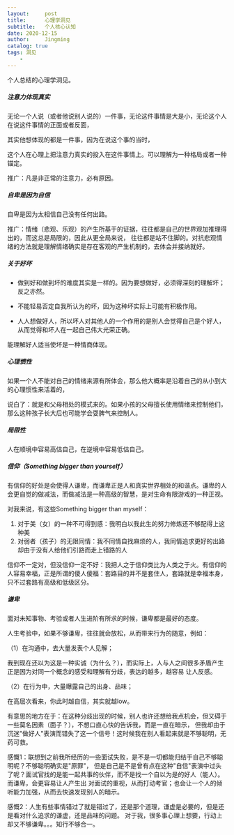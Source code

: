 ```yaml
---
layout:     post
title:      心理学洞见
subtitle:   个人核心认知
date: 2020-12-15
author:     Jingming
catalog: true
tags: 洞见
    -
---
```


个人总结的心理学洞见。

##### 注意力体现真实

无论一个人说（或者他说别人说的）一件事，无论这件事情是大是小，无论这个人在说这件事情的正面或者反面，

其实他想体现的都是一件事，因为在说这个事的当时，

这个人在心理上把注意力真实的投入在这件事情上。可以理解为一种格局或者一种锚定。

推广：凡是非正常的注意力，必有原因。

##### 自卑是因为自信
自卑是因为太相信自己没有任何出路。

推广：情绪（悲观、乐观）的产生所基于的证据，往往都是自己的世界观加推理得出的，而这总是局限的，因此从更全局来说，
往往都是站不住脚的。对抗悲观情绪的方法就是理解情绪确实是存在客观的产生机制的，去体会并接纳就好。

##### 关于好坏

- 做到好和做到坏的难度其实是一样的。因为要想做好，必须得深刻的理解坏；反之亦然。

- 不能轻易否定自我所认为的坏，因为这种坏实际上可能有积极作用。

- 人人想做好人，所以坏人对其他人的一个作用的是别人会觉得自己是个好人，从而觉得和坏人在一起自己伟大光荣正确。

能理解好人适当使坏是一种情商体现。

##### 心理惯性

如果一个人不能对自己的情绪来源有所体会，那么他大概率是沿着自己的从小到大的心理惯性来活着的，

说白了：就是和父母相处的模式来的。如果小孩的父母擅长使用情绪来控制他们，那么这种孩子长大后也可能学会耍脾气来控制人。

##### 局限性

人在顺境中容易高估自己，在逆境中容易低估自己。

##### 信仰（Something bigger than yourself）

有信仰的好处是会使得人谦卑，而谦卑正是人和真实世界相处的和谐点。谦卑的人会更自觉的做减法，而做减法是一种高级的智慧，是对生命有限游戏的一种正视。

对我来说，有这些Something bigger than myself：

1. 对于美（女）的一种不可得到感：我明白以我此生的努力修炼还不够配得上这种美
2. 对弱者（孩子）的无限同情：我不同情自找麻烦的人，我同情追求更好的出路却由于没有人给他们引路而走上错路的人

信仰不一定对，但没信仰一定不好：我把人之于信仰类比为人类之于火。有信仰的人容易幸福，正是所谓的傻人傻福：套路目的并不是套住人，套路就是幸福本身，
只不过套路有高级和低级区分。

##### 谦卑

面对未知事物、考验或者人生进阶有所求的时候，谦卑都是最好的态度。

人生考验中，如果不够谦卑，往往就会放松，从而带来行为的随意，例如：

（1）在沟通中，去大量发表个人见解；

我到现在还以为这是一种实诚（为什么？），而实际上，人与人之间很多矛盾产生正是因为对同一个概念的感受和理解有分歧，表达的越多，越容易
让人反感。

（2）在行为中，大量曝露自己的出身、品味；

在高层次看来，你此时越自信，其实就越low。

有意思的地方在于：在这种分歧出现的时候，别人也许还想给我点机会，但又碍于一些莫名因素（面子？），不想口直心快的告诉我，而是一直在暗示，
但我却由于沉迷"做好人"表演而错失了这一个信号！这时候我在别人看起来就是不够聪明，无药可救。

感慨1：联想到之前我所经历的一些面试失败，是不是一切都能归结于自己不够聪明呢？不够聪明确实是"原罪"，
但是自己是不是曾有点在这种"自信"表演中过头了呢？面试官找的是能一起共事的伙伴，而不是找一个自以为是的好人（能人）。而谦卑，会更容易让人产生出
对面试的重视，从而打动考官；也会让一个人的倾听能力加强，从而去快速发现别人的暗示。

感慨2：人生有些事情错过了就是错过了，还是那个道理，谦虚是必要的，但是还是看对什么追求的谦虚，还是品味的问题。
对于我，很多事心理上想要，行动上却又不够谦卑。。。知行不够合一。